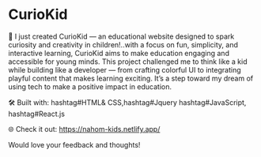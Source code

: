 # CurioKid
🚀 I just created CurioKid — an educational website designed to spark curiosity and creativity in children!..with a focus on fun, simplicity, and interactive learning, CurioKid aims to make education engaging and accessible for young minds.
This project challenged me to think like a kid while building like a developer — from crafting colorful UI to integrating playful content that makes learning exciting. It’s a step toward my dream of using tech to make a positive impact in education.

🛠️ Built with: hashtag#HTML& CSS,hashtag#Jquery hashtag#JavaScript, hashtag#React.js 

 🌐 Check it out: https://nahom-kids.netlify.app/

Would love your feedback and thoughts!
